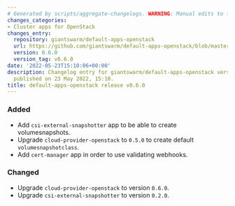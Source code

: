 ```yaml
---
# Generated by scripts/aggregate-changelogs. WARNING: Manual edits to this files will be overwritten.
changes_categories:
- Cluster apps for OpenStack
changes_entry:
  repository: giantswarm/default-apps-openstack
  url: https://github.com/giantswarm/default-apps-openstack/blob/master/CHANGELOG.md#060---2022-05-23
  version: 0.6.0
  version_tag: v0.6.0
date: '2022-05-23T15:10:06+00:00'
description: Changelog entry for giantswarm/default-apps-openstack version 0.6.0,
  published on 23 May 2022, 15:10.
title: default-apps-openstack release v0.6.0
---
```


### Added
- Add `csi-external-snapshotter` app to be able to create volumesnapshots.
- Upgrade `cloud-provider-openstack` to `0.5.0` to create default `volumesnapshotclass`.
- Add `cert-manager` app in order to use validating webhooks.
### Changed
- Upgrade `cloud-provider-openstack` to version `0.6.0`.
- Upgrade `csi-external-snapshotter` to version `0.2.0`.
